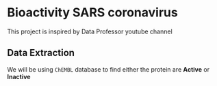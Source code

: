 # Bioactivity SARS coronavirus

This project is inspired by Data Professor youtube channel 

## Data Extraction
We will be using ``ChEMBL`` database to find either the protein are **Active** or **Inactive**
